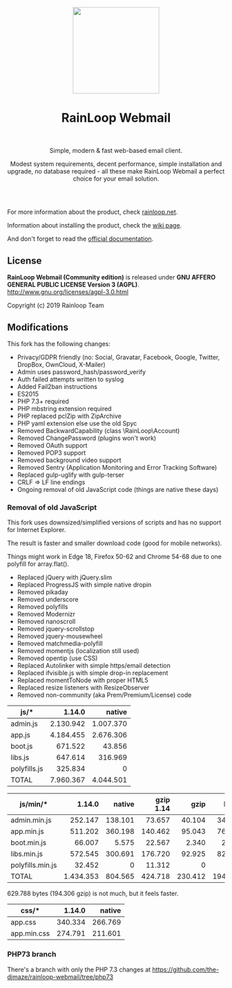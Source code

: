 <div align="center">
  <a href="https://github.com/RainLoop/rainloop-webmail">
    <img width="200" heigth="200" src="https://www.rainloop.net/static/img/logo-256x256-tiny.png">
  </a>
  <br>
  <h1>RainLoop Webmail</h1>
  <br>
  <p>
    Simple, modern &amp; fast web-based email client.
  </p>
  <p>
    Modest system requirements, decent performance, simple installation and upgrade, no database required
    - all these make RainLoop Webmail a perfect choice for your email solution.
  </p>
  <h2></h2>
  <br>
</div>

For more information about the product, check [rainloop.net](https://www.rainloop.net/).

Information about installing the product, check the [wiki page](https://github.com/the-djmaze/rainloop-webmail/wiki/Installation-instructions).

And don't forget to read the [official documentation](https://www.rainloop.net/docs/).

## License

**RainLoop Webmail (Community edition)** is released under
**GNU AFFERO GENERAL PUBLIC LICENSE Version 3 (AGPL)**.
http://www.gnu.org/licenses/agpl-3.0.html

Copyright (c) 2019 Rainloop Team

## Modifications

This fork has the following changes:

* Privacy/GDPR friendly (no: Social, Gravatar, Facebook, Google, Twitter, DropBox, OwnCloud, X-Mailer)
* Admin uses password_hash/password_verify
* Auth failed attempts written to syslog
* Added Fail2ban instructions
* ES2015
* PHP 7.3+ required
* PHP mbstring extension required
* PHP replaced pclZip with ZipArchive
* PHP yaml extension else use the old Spyc
* Removed BackwardCapability (class \RainLoop\Account)
* Removed ChangePassword (plugins won't work)
* Removed OAuth support
* Removed POP3 support
* Removed background video support
* Removed Sentry (Application Monitoring and Error Tracking Software)
* Replaced gulp-uglify with gulp-terser
* CRLF => LF line endings
* Ongoing removal of old JavaScript code (things are native these days)

### Removal of old JavaScript

This fork uses downsized/simplified versions of scripts and has no support for Internet Explorer.

The result is faster and smaller download code (good for mobile networks).

Things might work in Edge 18, Firefox 50-62 and Chrome 54-68 due to one polyfill for array.flat().

* Replaced jQuery with jQuery.slim
* Replaced ProgressJS with simple native dropin
* Removed pikaday
* Removed underscore
* Removed polyfills
* Removed Modernizr
* Removed nanoscroll
* Removed jquery-scrollstop
* Removed jquery-mousewheel
* Removed matchmedia-polyfill
* Removed momentjs (localization still used)
* Removed opentip (use CSS)
* Replaced Autolinker with simple https/email detection
* Replaced ifvisible.js with simple drop-in replacement
* Replaced momentToNode with proper HTML5 <time>
* Replaced resize listeners with ResizeObserver
* Removed non-community (aka Prem/Premium/License) code

|js/*       	|1.14.0 	|native 	|
|-----------	|--------:	|--------:	|
|admin.js    	|2.130.942	|1.007.370	|
|app.js      	|4.184.455	|2.676.306	|
|boot.js     	|  671.522	|   43.856	|
|libs.js     	|  647.614	|  316.969	|
|polyfills.js	|  325.834	|        0	|
|TOTAL      	|7.960.367	|4.044.501	|

|js/min/*       	|1.14.0   	|native   	|gzip 1.14	|gzip   	|brotli   	|
|---------------	|--------:	|--------:	|--------:	|--------:	|--------:	|
|admin.min.js    	|  252.147	|  138.101	| 73.657	| 40.104	| 34.210	|
|app.min.js      	|  511.202	|  360.198	|140.462	| 95.043	| 76.240	|
|boot.min.js     	|   66.007	|    5.575	| 22.567	|  2.340	|  2.000	|
|libs.min.js     	|  572.545	|  300.691	|176.720	| 92.925	| 82.046	|
|polyfills.min.js	|   32.452	|        0	| 11.312	|      0	|      0	|
|TOTAL          	|1.434.353	|  804.565	|424.718	|230.412	|194.496	|

629.788 bytes (194.306 gzip) is not much, but it feels faster.


|css/*       	|1.14.0   	|native   	|
|--------------	|--------:	|--------:	|
|app.css    	|  340.334	|  266.769	|
|app.min.css	|  274.791	|  211.601	|


### PHP73 branch

There's a branch with only the PHP 7.3 changes at
https://github.com/the-djmaze/rainloop-webmail/tree/php73
